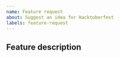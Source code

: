 ```yaml
---
name: Feature request
about: Suggest an idea for Hacktoberfest
labels: feature-request
---
```


## Feature description
<!--
Please provide a description of the feature you would like Hacktoberfest to have
-->
